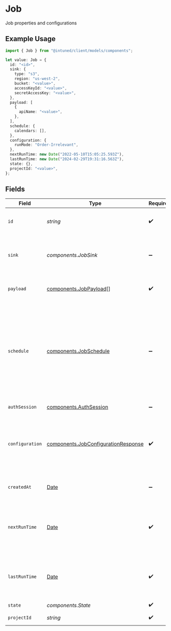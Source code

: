 # Job

Job properties and configurations

## Example Usage

```typescript
import { Job } from "@intuned/client/models/components";

let value: Job = {
  id: "<id>",
  sink: {
    type: "s3",
    region: "us-west-2",
    bucket: "<value>",
    accessKeyId: "<value>",
    secretAccessKey: "<value>",
  },
  payload: [
    {
      apiName: "<value>",
    },
  ],
  schedule: {
    calendars: [],
  },
  configuration: {
    runMode: "Order-Irrelevant",
  },
  nextRunTime: new Date("2022-05-10T15:05:25.593Z"),
  lastRunTime: new Date("2024-02-29T19:31:16.563Z"),
  state: {},
  projectId: "<value>",
};
```

## Fields

| Field                                                                                                                                                                           | Type                                                                                                                                                                            | Required                                                                                                                                                                        | Description                                                                                                                                                                     |
| ------------------------------------------------------------------------------------------------------------------------------------------------------------------------------- | ------------------------------------------------------------------------------------------------------------------------------------------------------------------------------- | ------------------------------------------------------------------------------------------------------------------------------------------------------------------------------- | ------------------------------------------------------------------------------------------------------------------------------------------------------------------------------- |
| `id`                                                                                                                                                                            | *string*                                                                                                                                                                        | :heavy_check_mark:                                                                                                                                                              | The ID of the job. Has to be a valid URL slug.                                                                                                                                  |
| `sink`                                                                                                                                                                          | *components.JobSink*                                                                                                                                                            | :heavy_minus_sign:                                                                                                                                                              | A sink to send the results to. Can be a webhook or Amazon S3 bucket.                                                                                                            |
| `payload`                                                                                                                                                                       | [components.JobPayload](../../models/components/jobpayload.md)[]                                                                                                                | :heavy_check_mark:                                                                                                                                                              | A list of the initial payloads of the job.                                                                                                                                      |
| `schedule`                                                                                                                                                                      | [components.JobSchedule](../../models/components/jobschedule.md)                                                                                                                | :heavy_minus_sign:                                                                                                                                                              | Schedule configurations for the job. If set, the job will periodically run according to this configuration. The configurations are used to calculate the closest next run time. |
| `authSession`                                                                                                                                                                   | [components.AuthSession](../../models/components/authsession.md)                                                                                                                | :heavy_minus_sign:                                                                                                                                                              | Auth session configurations                                                                                                                                                     |
| `configuration`                                                                                                                                                                 | [components.JobConfigurationResponse](../../models/components/jobconfigurationresponse.md)                                                                                      | :heavy_check_mark:                                                                                                                                                              | The configuration of the job. Configures the retry policy and maximum concurrent requests.                                                                                      |
| `createdAt`                                                                                                                                                                     | [Date](https://developer.mozilla.org/en-US/docs/Web/JavaScript/Reference/Global_Objects/Date)                                                                                   | :heavy_minus_sign:                                                                                                                                                              | The timestamp of when the job was created.                                                                                                                                      |
| `nextRunTime`                                                                                                                                                                   | [Date](https://developer.mozilla.org/en-US/docs/Web/JavaScript/Reference/Global_Objects/Date)                                                                                   | :heavy_check_mark:                                                                                                                                                              | The timestamp of the next scheduled job run. `null` if the job does not have a schedule.                                                                                        |
| `lastRunTime`                                                                                                                                                                   | [Date](https://developer.mozilla.org/en-US/docs/Web/JavaScript/Reference/Global_Objects/Date)                                                                                   | :heavy_check_mark:                                                                                                                                                              | The timestamp of the last time the job ran. `null` if the job has not run yet.                                                                                                  |
| `state`                                                                                                                                                                         | *components.State*                                                                                                                                                              | :heavy_check_mark:                                                                                                                                                              | N/A                                                                                                                                                                             |
| `projectId`                                                                                                                                                                     | *string*                                                                                                                                                                        | :heavy_check_mark:                                                                                                                                                              | The project ID of the job                                                                                                                                                       |